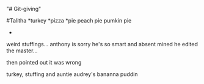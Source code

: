 "# Git-giving"

#Talitha *turkey *pizza \*pie
peach pie
pumkin pie

-
weird stuffings...
anthony is sorry he's so smart and absent mined
he edited the master...

then pointed out it was wrong

turkey, stuffing and auntie audrey's bananna puddin
